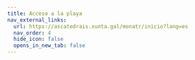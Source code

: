 ```yaml
---
title: Acceso a la playa
nav_external_links:
  url: https://ascatedrais.xunta.gal/monatr/inicio?lang=es
  nav_order: 4
  hide_icon: false
  opens_in_new_tab: false
---
```

